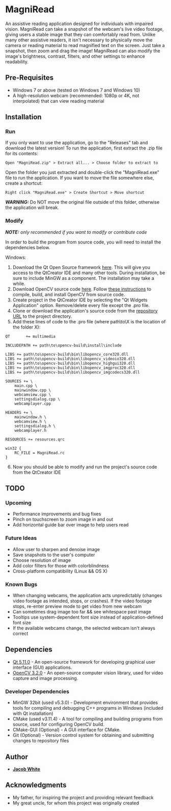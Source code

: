 # MagniRead

An assistive reading application designed for individuals with impaired vision. MagniRead can take a snapshot of the webcam's live video footage, giving users a stable image that they can comfortably read from. Unlike many other assistive readers, it isn't necessary to physically move the camera or reading material to read magnified text on the screen. Just take a snapshot, then zoom and drag the image! MagniRead can also modify the image's brightness, contrast, filters, and other settings to enhance readability.

## Pre-Requisites

* Windows 7 or above (tested on Windows 7 and Windows 10)
* A high-resolution webcam (recommended: 1080p or 4K, not interpolated) that can view reading material

## Installation

### Run

If you only want to use the application, go to the "Releases" tab and download the latest version! To run the application, first extract the .zip file for its contents:

```
Open "MagniRead.zip" > Extract all... > Choose folder to extract to
```

Open the folder you just extracted and double-click the "MagniRead.exe" file to run the application. If you want to move the file somewhere else, create a shortcut:

```
Right click "MagniRead.exe" > Create Shortcut > Move shortcut
```
__*WARNING:*__ Do NOT move the original file outside of this folder, otherwise the application will break. 

### Modify
***NOTE:** only recommended if you want to modify or contribute code*

In order to build the program from source code, you will need to install the dependencies below.

Windows:
1. Download the Qt Open Source framework [here](https://www.qt.io/download). This will give you access to the QtCreator IDE and many other tools. During installation, be sure to include MinGW as a component. The installation may take a while.
2. Download OpenCV source code [here](https://opencv.org/releases.html). Follow [these instructions](https://wiki.qt.io/How_to_setup_Qt_and_openCV_on_Windows) to compile, build, and install OpenCV from source code.
3. Create project in the QtCreator IDE by selecting the "Qt Widgets Application" option. Remove/delete every file except the .pro file.
4. Clone or download the application's source code from the [repository URL](https://github.com/jdwhite88/magni-read) to the project directory.
5. Add these lines of code to the .pro file (where path\to\X is the location of the folder X):
```
QT       += multimedia

INCLUDEPATH += path\to\opencv-build\install\include

LIBS += path\to\opencv-build\bin\libopencv_core320.dll
LIBS += path\to\opencv-build\bin\libopencv_videoio320.dll
LIBS += path\to\opencv-build\bin\libopencv_highgui320.dll
LIBS += path\to\opencv-build\bin\libopencv_imgproc320.dll
LIBS += path\to\opencv-build\bin\libopencv_imgcodecs320.dll

SOURCES += \
    main.cpp \
    mainwindow.cpp \
    webcamview.cpp \
    settingsdialog.cpp \
    webcamplayer.cpp

HEADERS += \
    mainwindow.h \
    webcamview.h \
    settingsdialog.h \
    webcamplayer.h

RESOURCES += resources.qrc

win32 {
	RC_FILE = MagniRead.rc
}
```
6. Now you should be able to modify and run the project's source code from the QtCreator IDE

## TODO
### Upcoming
* Performance improvements and bug fixes
* Pinch on touchscreen to zoom image in and out
* Add horizontal guide bar over image to help users read

### Future Ideas
* Allow user to sharpen and denoise image
* Save snapshots to the user's computer
* Choose resolution of image
* Add color filters for those with colorblindness
* Cross-platform compatibility (Linux && OS X)

### Known Bugs
* When changing webcams, the application acts unpredictably (changes video footage as intended, stops, or crashes). If the video footage stops, re-enter preview mode to get video from new webcam
* Can sometimes drag image too far && see whitespace past image
* Tooltips use system-dependent font size instead of application-defined font size
* If the available webcams change, the selected webcam isn't always correct

## Dependencies
* [Qt 5.11.0](https://www.qt.io/) - An open-source framework for developing graphical user interface (GUI) applications.
* [OpenCV 3.2.0](https://opencv.org/) - An open-source computer vision library, used for video capture and image processing.

### Developer Dependencies
* MinGW 32bit (used v5.3.0) - Development environment that provides tools for compiling and debugging C++ programs in Windows (included with Qt installation)
* CMake (used v3.11.4) - A tool for compiling and building programs from source, used for configuring OpenCV build.
* CMake-GUI (Optional) - A GUI interface for CMake.
* Git (Optional) - Version control system for obtaining and submitting changes to repository files

## Author
* **[Jacob White](https://github.com/jdwhite88)**

## Acknowledgments
* My father, for inspiring the project and providing relevant feedback
* My great uncle, for whom this project was originally created
